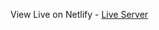 View Live on Netlify - [Live Server](https://app.netlify.com/projects/fluffy-lollipop-eced9b/deploys/683159b16d9593fed6661fcf)

